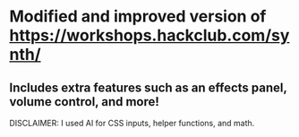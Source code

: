 # Modified and improved version of https://workshops.hackclub.com/synth/

## Includes extra features such as an effects panel, volume control, and more!

DISCLAIMER: I used AI for CSS inputs, helper functions, and math.